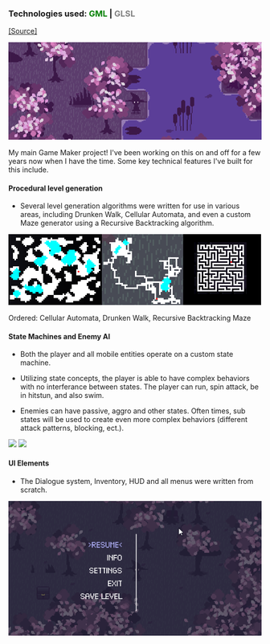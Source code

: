 ### Technologies used: <span style="color:green">GML</span> | <span style="color:gray">GLSL</span> 

<a class="source-link" target="_blank" href="https://github.com/bluephosphor/phosphora-2-3">[Source]</a>

![Phosphora](../../img/projects/phos_header.gif)

My main Game Maker project! I've been working on this on and off for a few years now when I have the time. Some key technical features I've built for this include.

#### Procedural level generation

- Several level generation algorithms were written for use in various areas, including Drunken Walk, Cellular Automata, and even a custom Maze generator using a Recursive Backtracking algorithm.

![Some generated-maps](../../img/projects/phos_maps.png)
<div class="img-footer">Ordered: Cellular Automata, Drunken Walk, Recursive Backtracking Maze</div>

#### State Machines and Enemy AI

- Both the player and all mobile entities operate on a custom state machine. 

- Utilizing state concepts, the player is able to have complex behaviors with no interferance between states. The player can run, spin attack, be in hitstun, and also swim.

- Enemies can have passive, aggro and other states. Often times, sub states will be used to create even more complex behaviors (different attack patterns, blocking, ect.).

<div class="img-collection">
    <img class="img-collection-piece" src="/asset/img/projects/88.gif">
    <img class="img-collection-piece" src="/asset/img/projects/96b.gif">
</div>

#### UI Elements

- The Dialogue system, Inventory, HUD and all menus were written from scratch.

![menus, inventories!](../../img/projects/107.gif)